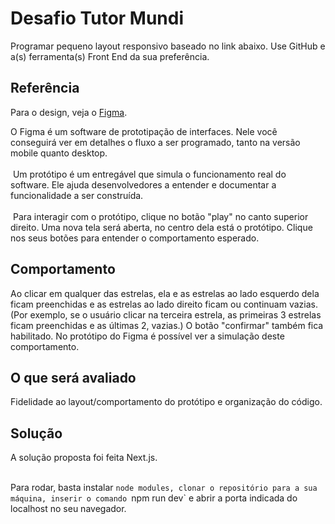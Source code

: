 # Desafio Tutor Mundi

Programar pequeno layout responsivo baseado no link abaixo. Use GitHub e a(s) ferramenta(s) Front End da sua preferência.

## Referência 

Para o design, veja o [Figma](https://www.figma.com/file/K2DpzKQ9IvPCK1joIYw4Bd/Developer-test?node-id=303%3A189). <br>

O Figma é um software de prototipação de interfaces. Nele você conseguirá ver em detalhes o fluxo a ser programado, tanto na versão mobile quanto desktop. <br><br>
⁣
⁣Um protótipo é um entregável que simula o funcionamento real do software. Ele ajuda desenvolvedores a entender e documentar a funcionalidade a ser construída. <br><br>
⁣
⁣Para interagir com o protótipo, clique no botão "play" no canto superior direito. Uma nova tela será aberta, no centro dela está o protótipo. Clique nos seus botões para entender o comportamento esperado. 

## Comportamento 

Ao clicar em qualquer das estrelas, ela e as estrelas ao lado esquerdo dela ficam preenchidas e as estrelas ao lado direito ficam ou continuam vazias. (Por exemplo, se o usuário clicar na terceira estrela, as primeiras 3 estrelas ficam preenchidas e as últimas 2, vazias.) O botão "confirmar" também fica habilitado. No protótipo do Figma é possível ver a simulação deste comportamento.

## O que será avaliado 

Fidelidade ao layout/comportamento do protótipo e organização do código.

## Solução 

A solução proposta foi feita Next.js. <br><br>

Para rodar, basta instalar `node modules, clonar o repositório para a sua máquina, inserir o comando `npm run dev` e abrir a porta indicada do localhost no seu navegador.
